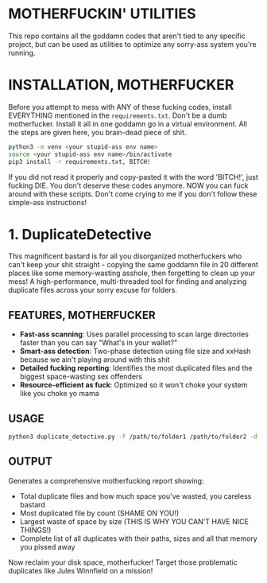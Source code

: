# MOTHERFUCKIN' UTILITIES

This repo contains all the goddamn codes that aren't tied to any specific project, but can be used as utilities to optimize any sorry-ass system you're running.

# INSTALLATION, MOTHERFUCKER

Before you attempt to mess with ANY of these fucking codes, install EVERYTHING mentioned in the `requirements.txt`.
Don't be a dumb motherfucker. Install it all in one goddamn go in a virtual environment. All the steps are given here, you brain-dead piece of shit.

```bash
python3 -m venv <your stupid-ass env name>
source <your stupid-ass env name>/bin/activate
pip3 install -r requirements.txt, BITCH!
```
If you did not read it properly and copy-pasted it with the word 'BITCH!', just fucking DIE. You don't deserve these codes anymore.
NOW you can fuck around with these scripts. Don't come crying to me if you don't follow these simple-ass instructions!

# 1. DuplicateDetective

This magnificent bastard is for all you disorganized motherfuckers who can't keep your shit straight - copying the same goddamn file in 20 different places like some memory-wasting asshole, then forgetting to clean up your mess!
A high-performance, multi-threaded tool for finding and analyzing duplicate files across your sorry excuse for folders.

## FEATURES, MOTHERFUCKER

- **Fast-ass scanning**: Uses parallel processing to scan large directories faster than you can say "What's in your wallet?"
- **Smart-ass detection**: Two-phase detection using file size and xxHash because we ain't playing around with this shit
- **Detailed fucking reporting**: Identifies the most duplicated files and the biggest space-wasting sex offenders
- **Resource-efficient as fuck**: Optimized so it won't choke your system like you choke yo mama

## USAGE

```bash
python3 duplicate_detective.py -f /path/to/folder1 /path/to/folder2 -df /path/to/DuplicateReport.txt
```

## OUTPUT

Generates a comprehensive motherfucking report showing:
- Total duplicate files and how much space you've wasted, you careless bastard
- Most duplicated file by count (SHAME ON YOU!)
- Largest waste of space by size (THIS IS WHY YOU CAN'T HAVE NICE THINGS!)
- Complete list of all duplicates with their paths, sizes and all that memory you pissed away

Now reclaim your disk space, motherfucker! Target those problematic duplicates like Jules Winnfield on a mission!